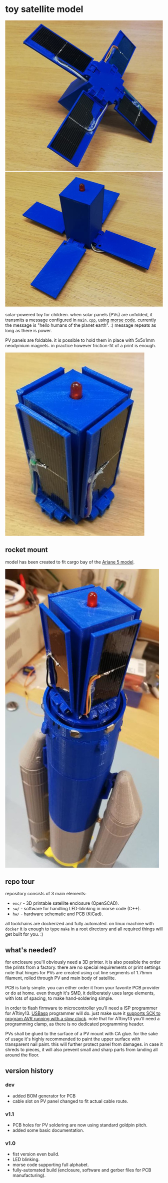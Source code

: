 # toy satellite model

![unfolded - PV side](pic/unfolded_PV_side.jpg)
![unfolded - LED side](pic/unfolded_LED_side.jpg)

solar-powered toy for children.
when solar panels (PVs) are unfolded, it transmits a message configured in `main.cpp`, using [morse code](https://en.wikipedia.org/wiki/Morse_code).
currently the message is "hello humans of the planet earth". :)
message repeats as long as there is power.

PV panels are foldable.
it is possible to hold them in place with 5x5x1mm neodymium magnets.
in practice however friction-fit of a print is enough.

![folded](pic/folded.jpg)


## rocket mount

model has been created to fit cargo bay of the [Ariane 5 model](https://github.com/el-bart/external_3d_prints/tree/master/Ariane_5).

![on top of Ariane 5 mode](pic/on_top_of_ariane_5.jpg)


## repo tour

repository consists of 3 main elements:
* `enc/` - 3D printable satellite enclosure (OpenSCAD).
* `sw/` - software for handling LED-blinking in morse code (C++).
* `hw/` - hardware schematic and PCB (KiCad).

all toolchains are dockerized and fully automated.
on linux machine with `docker` it is enough to type `make` in a root directory and all required things will get built for you. :)


## what's needed?

for enclosure you'll obviously need a 3D printer.
it is also possible the order the prints from a factory.
there are no special requirements or print settings
note that hinges for PVs are created using cut line segments of 1.75mm filament, rolled through PV and main body of satellite.

PCB is fairly simple.
you can either order it from your favorite PCB provider or do at home.
even though it's SMD, it deliberately uses large elements, with lots of spacing, to make hand-soldering simple.

in order to flash firmware to microcontroller you'll need a ISP programmer for ATtiny13.
[USBasp](https://www.fischl.de/usbasp/) programmer will do.
just make sure it [supports SCK to program AVR running with a slow clock](https://baszerr.eu/doku.php?id=blog:2022:08:09:2022-08-09_-_slowly_programming_slow_avrs).
note that for ATtiny13 you'll need a programming clamp, as there is no dedicated programming header.

PVs shall be glued to the surface of a PV mount with CA glue.
for the sake of usage it's highly recommended to paint the upper surface with transparent nail paint.
this will further protect panel from damages.
in case it shreds to pieces, it will also prevent small and sharp parts from landing all around the floor.


## version history

### dev
* added BOM generator for PCB
* cable slot on PV panel changed to fit actual cable route.

### v1.1
* PCB holes for PV soldering are now using standard goldpin pitch.
* added some basic documentation.

### v1.0
* fist version even build.
* LED blinking.
* morse code supporting full alphabet.
* fully-automated build (enclosure, software and gerber files for PCB manufacturing).

